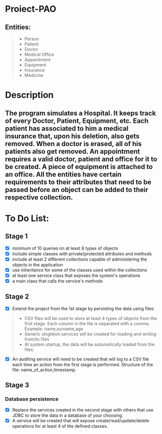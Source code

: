 # Proiect-PAO

## Entities:

>* Person
>* Patient
>* Doctor
>* Medical Office
>* Appointment
>* Equipment
>* Insurance
>* Medicine

# Description

## The program simulates a Hospital. It keeps track of every Doctor, Patient, Equipment, etc. Each patient has associated to him a medical insurance that, upon his deletion, also gets removed. When a doctor is erased, all of his patients also get removed. An appointment requires a valid doctor, patient and office for it to be created. A piece of equipment is attached to an office. All the entities have certain requirements to their attributes that need to be passed before an object can be added to their respective collection.

# To Do List:

## Stage 1

- [x]  minimum of 10 queries on at least 8 types of objects
- [x]  include simple classes with private/protected attributes and methods
- [x]  include at least 2 different collections capable of administering the objects in the application
- [x]  use inheritance for some of the classes used within the collections
- [x]  at least one service class that exposes the system's operations
- [x]  a main class that calls the service's methods

## Stage 2

- [x]  Extend the project from the 1st stage by persisting the data using files:
>* CSV files will be used to store at least 4 types of objects from the first stage. Each column in the file is separated with a comma. Example: name,surname,age
>* Generic singleton services will be created for reading and writing from/to files
>* At system startup, the data will be automatically loaded from the files.
- [x]  An auditing service will need to be created that will log to a CSV file each time an action from the first stage is performed. Structure of the file: name_of_action,timestamp.

## Stage 3

### Database persistence

- [x] Replace the services created in the second stage with others that use JDBC to store the data in a database of your choosing.
- [x] A service will be created that will expose create/read/update/delete operations for at least 4 of the defined classes.
